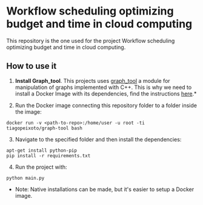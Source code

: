 # Workflow scheduling optimizing budget and time in cloud computing

This repository is the one used for the project Workflow scheduling optimizing budget and time in cloud computing.

## How to use it

1. **Install Graph_tool**. This projects uses [graph_tool](https://graph-tool.skewed.de/) a module for manipulation of graphs implemented with C++. This is why we need to install a Docker Image with its dependencies, find the instructions [here](https://git.skewed.de/count0/graph-tool/wikis/installation-instructions#installing-using-docker).*

2. Run the Docker image connecting this repository folder to a folder inside the image:
```
docker run -v <path-to-repo>:/home/user -u root -ti tiagopeixoto/graph-tool bash
```
3. Navigate to the specified folder and then install the dependencies:
```
apt-get install python-pip
pip install -r requirements.txt
```
4. Run the project with:
```
python main.py
```



* Note: Native installations can be made, but it's easier to setup a Docker image.
